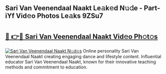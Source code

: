 ## Sari Van Veenendaal Naakt Le𝚊k𝚎d N𝚞𝚍e - Part-iYf Vid𝚎o Photos Le𝚊ks 9ZSu7

# <h2><a href="http://fb5fpup.evod.top/?m=Sari+Van+Veenendaal+Naakt">🔗 👉🔴 Sari Van Veenendaal Naakt Vid𝚎o Ph𝚘t𝚘s</a></h2>

[![Sari Van Veenendaal Naakt N𝚞d𝚎s](https://i.imgur.com/8V9OHl7.gif)](http://fb5fpup.evod.top/?m=Sari+Van+Veenendaal+Naakt)
Online personality Sari Van Veenendaal Naakt creating engaging dance and lifestyle content. Influential educator Sari Van Veenendaal Naakt, known for their innovative teaching methods and commitment to education. 
